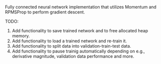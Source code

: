 Fully connected neural network implementation that utilizes Momentum and RPMSProp to perform gradient descent.


TODO:

1. Add functionality to save trained network and to free allocated heap memory.
2. Add functionality to load a trained network and re-train it.
3. Add functionality to split data into validation-train-test data.
4. Add functionality to pause trainig automatically depending on e.g., derivative magnitude, validation data performance and more.
